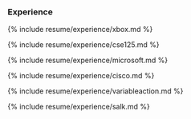 ### Experience

{% include resume/experience/xbox.md %}

{% include resume/experience/cse125.md %}

{% include resume/experience/microsoft.md %}

{% include resume/experience/cisco.md %}

{% include resume/experience/variableaction.md %}

{% include resume/experience/salk.md %}
